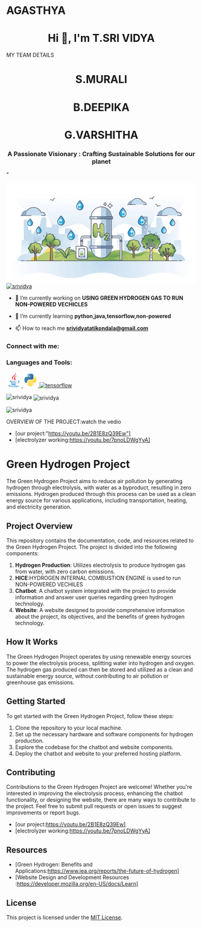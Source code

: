 # AGASTHYA


<h1 align="center">Hi 👋, I'm T.SRI VIDYA</h1
<h1 align="center">MY TEAM DETAILS</h1>
<h1 align="center">S.MURALI</h1>
<h1 align="center">B.DEEPIKA</h1>
<h1 align="center">G.VARSHITHA</h1>
<h3 align="center">A Passionate Visionary : Crafting Sustainable Solutions for our planet</h3>
"


<p align="left"><img src="https://github.com/srividyatatikondala/AGASTHYA/blob/main/depositphotos_633005046-stock-illustration-green-hydrogen-power-production-using.jpg"
<p align="right"><a href="https://github.com/srividyatatikondala/AGASTHYA/blob/main/about.html">
<p align="right"><a href="https://www.canva.com/design/DAGB0T0IU7k/PfguK991L_yfmGiS1kOiIg/edit?utm_content=DAGB0T0IU7k&utm_campaign=designshare&utm_medium=link2&utm_source=sharebutton">
<p align="left"> <a href="https://github.com/ryo-ma/github-profile-trophy"><img src="https://github-profile-trophy.vercel.app/?username=srividya" alt="srividya" /></a> </p>

- 🔭 I’m currently working on **USING GREEN HYDROGEN GAS TO RUN NON-POWERED VECHICLES**

- 🌱 I’m currently learning **python,java,tensorflow,non-powered**

- 📫 How to reach me **srividyatatikondala@gmail.com**

<h3 align="left">Connect with me:</h3>
<p align="left">

<h3 align="left">Languages and Tools:</h3>
<p align="left"> <a href="https://www.java.com" target="_blank" rel="noreferrer"> <img src="https://raw.githubusercontent.com/devicons/devicon/master/icons/java/java-original.svg" alt="java" width="40" height="40"/> </a> <a href="https://www.python.org" target="_blank" rel="noreferrer"> <img src="https://raw.githubusercontent.com/devicons/devicon/master/icons/python/python-original.svg" alt="python" width="40" height="40"/> </a> <a href="https://www.tensorflow.org" target="_blank" rel="noreferrer"> <img src="https://www.vectorlogo.zone/logos/tensorflow/tensorflow-icon.svg" alt="tensorflow" width="40" height="40"/> </a> </p>

<p><img align="left" src="https://github-readme-stats.vercel.app/api/top-langs?username=srividya&show_icons=true&locale=en&layout=compact" alt="srividya" /></p>

<p>&nbsp;<img align="center" src="https://github-readme-stats.vercel.app/api?username=srividya&show_icons=true&locale=en" alt="srividya" /></p>

<p><img align="center" src="https://github-readme-streak-stats.herokuapp.com/?user=srividya&" alt="srividya" /></p>

OVERVIEW OF THE PROJECT:watch the vedio 
- [our project:"https://youtu.be/2B1E8zQ39Ew"]
- [electrolyzer working:https://youtu.be/7pnoLDWgYyA]
# Green Hydrogen Project

The Green Hydrogen Project aims to reduce air pollution by generating hydrogen through electrolysis, with water as a byproduct, resulting in zero emissions. Hydrogen produced through this process can be used as a clean energy source for various applications, including transportation, heating, and electricity generation.

## Project Overview

This repository contains the documentation, code, and resources related to the Green Hydrogen Project. The project is divided into the following components:

1. **Hydrogen Production**: Utilizes electrolysis to produce hydrogen gas from water, with zero carbon emissions.
2. **HICE**:HYDROGEN INTERNAL COMBUSTION ENGINE is used to run NON-POWERED VECHILES
3. **Chatbot**: A chatbot system integrated with the project to provide information and answer user queries regarding green hydrogen technology.
4. **Website**: A website designed to provide comprehensive information about the project, its objectives, and the benefits of green hydrogen technology.

## How It Works

The Green Hydrogen Project operates by using renewable energy sources to power the electrolysis process, splitting water into hydrogen and oxygen. The hydrogen gas produced can then be stored and utilized as a clean and sustainable energy source, without contributing to air pollution or greenhouse gas emissions.

## Getting Started

To get started with the Green Hydrogen Project, follow these steps:

1. Clone the repository to your local machine.
2. Set up the necessary hardware and software components for hydrogen production.
3. Explore the codebase for the chatbot and website components.
4. Deploy the chatbot and website to your preferred hosting platform.

## Contributing

Contributions to the Green Hydrogen Project are welcome! Whether you're interested in improving the electrolysis process, enhancing the chatbot functionality, or designing the website, there are many ways to contribute to the project. Feel free to submit pull requests or open issues to suggest improvements or report bugs.


- [our project:https://youtu.be/2B1E8zQ39Ew]
- [electrolyzer working:https://youtu.be/7pnoLDWgYyA]
## Resources
- [Green Hydrogen: Benefits and Applications:https://www.iea.org/reports/the-future-of-hydrogen]
- [Website Design and Development Resources :https://developer.mozilla.org/en-US/docs/Learn]
  
## License

This project is licensed under the [MIT License](LICENSE).
